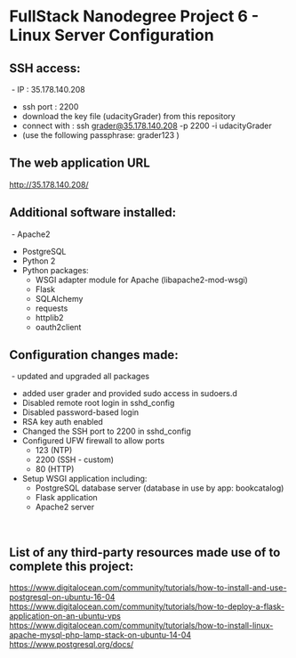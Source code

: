 # FullStack Nanodegree Project 6 - Linux Server Configuration

## SSH access:
  - IP : 35.178.140.208
  - ssh port : 2200
  - download the key file (udacityGrader) from this repository
  - connect with : ssh grader@35.178.140.208 -p 2200 -i udacityGrader
  - (use the following passphrase: grader123 )
  
  
## The web application URL
http://35.178.140.208/


## Additional software installed:
  - Apache2
  - PostgreSQL
  - Python 2
  - Python packages: 
    - WSGI adapter module for Apache (libapache2-mod-wsgi)
    - Flask
    - SQLAlchemy
    - requests
    - httplib2
    - oauth2client


## Configuration changes made:
  - updated and upgraded all packages
  - added user grader and provided sudo access in sudoers.d
  - Disabled remote root login in sshd_config
  - Disabled password-based login
  - RSA key auth enabled
  - Changed the SSH port to 2200 in sshd_config
  - Configured UFW firewall to allow ports 
    - 123 (NTP)
    - 2200 (SSH - custom)
    - 80 (HTTP)
  - Setup WSGI application including: 
    - PostgreSQL database server (database in use by app: bookcatalog)
    - Flask application
    - Apache2 server
  
  
## List of any third-party resources made use of to complete this project:
https://www.digitalocean.com/community/tutorials/how-to-install-and-use-postgresql-on-ubuntu-16-04
https://www.digitalocean.com/community/tutorials/how-to-deploy-a-flask-application-on-an-ubuntu-vps
https://www.digitalocean.com/community/tutorials/how-to-install-linux-apache-mysql-php-lamp-stack-on-ubuntu-14-04
https://www.postgresql.org/docs/


